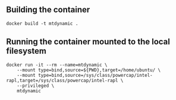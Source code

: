 ## Building the container

```
docker build -t mtdynamic .
```

## Running the container mounted to the local filesystem

```
docker run -it --rm --name=mtdynamic \
    --mount type=bind,source=${PWD},target=/home/ubuntu/ \
    --mount type=bind,source=/sys/class/powercap/intel-rapl,target=/sys/class/powercap/intel-rapl \
    --privileged \
    mtdynamic
```
